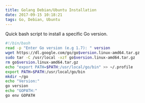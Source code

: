 ```yaml
---
title: Golang Debian/Ubuntu Installation
date: 2017-09-15 10:18:21
tags: Go, Debian, Ubuntu
---
```


Quick bash script to install a specific Go version. 

```bash
#!/bin/bash
read -p "Enter Go version (e.g 1.7): " version
wget https://dl.google.com/go/go$version.linux-amd64.tar.gz
sudo tar -C /usr/local -xzf go$version.linux-amd64.tar.gz
rm go$version.linux-amd64.tar.gz
echo "export PATH=$PATH:/usr/local/go/bin" >> ~/.profile
export PATH=$PATH:/usr/local/go/bin
mkdir ~/go
echo "Version:"
go version
echo "GOPATH:"
go env GOPATH
```



